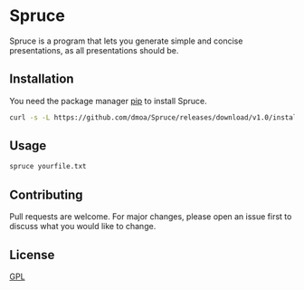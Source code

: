 # Spruce

Spruce is a program that lets you generate simple and concise presentations, as all presentations should be.

## Installation

You need the package manager [pip](https://pip.pypa.io/en/stable/) to install Spruce.

```bash
curl -s -L https://github.com/dmoa/Spruce/releases/download/v1.0/install.sh | bash
```

## Usage

```bash
spruce yourfile.txt
```

## Contributing
Pull requests are welcome. For major changes, please open an issue first to discuss what you would like to change.

## License
[GPL](https://choosealicense.com/licenses/gpl-3.0/)